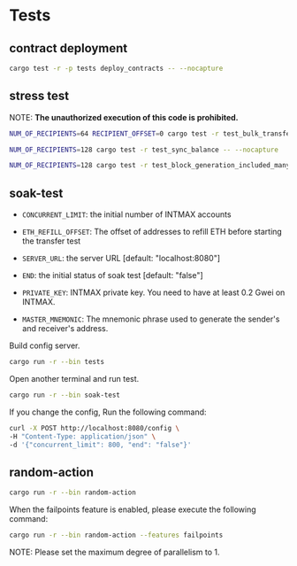 # Tests

## contract deployment

```sh
cargo test -r -p tests deploy_contracts -- --nocapture
```

## stress test

NOTE: **The unauthorized execution of this code is prohibited.**

```sh
NUM_OF_RECIPIENTS=64 RECIPIENT_OFFSET=0 cargo test -r test_bulk_transfers -- --nocapture
```

```sh
NUM_OF_RECIPIENTS=128 cargo test -r test_sync_balance -- --nocapture
```

```sh
NUM_OF_RECIPIENTS=128 cargo test -r test_block_generation_included_many_senders -- --nocapture
```

## soak-test

- `CONCURRENT_LIMIT`: the initial number of INTMAX accounts
- `ETH_REFILL_OFFSET`: The offset of addresses to refill ETH before starting the transfer test
- `SERVER_URL`: the server URL [default: "localhost:8080"]
- `END`: the initial status of soak test [default: "false"]

- `PRIVATE_KEY`: INTMAX private key. You need to have at least 0.2 Gwei on INTMAX.
- `MASTER_MNEMONIC`: The mnemonic phrase used to generate the sender's and receiver's address.

Build config server.

```sh
cargo run -r --bin tests
```

Open another terminal and run test.

```sh
cargo run -r --bin soak-test
```

If you change the config, Run the following command:

```sh
curl -X POST http://localhost:8080/config \
-H "Content-Type: application/json" \
-d '{"concurrent_limit": 800, "end": "false"}'
```

## random-action

```sh
cargo run -r --bin random-action
```

When the failpoints feature is enabled, please execute the following command:

```sh
cargo run -r --bin random-action --features failpoints
```

NOTE: Please set the maximum degree of parallelism to 1.
